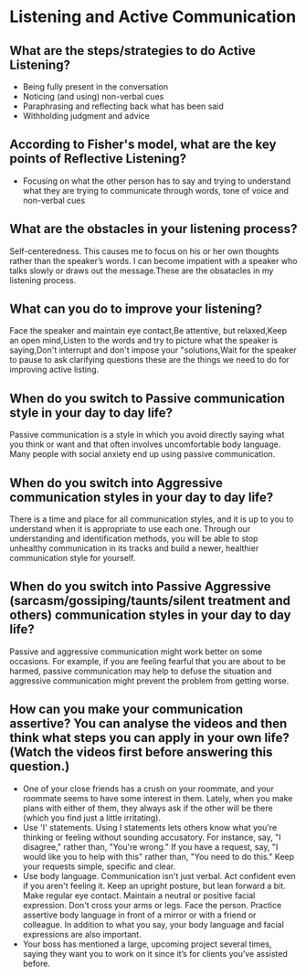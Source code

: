 # Listening and Active Communication

## What are the steps/strategies to do Active Listening?

- Being fully present in the conversation
- Noticing (and using) non-verbal cues
- Paraphrasing and reflecting back what has been said
- Withholding judgment and advice

## According to Fisher's model, what are the key points of Reflective Listening?

- Focusing on what the other person has to say and trying to understand what they are trying to communicate through words, tone of voice and non-verbal cues

## What are the obstacles in your listening process?

Self-centeredness. This causes me to focus on his or her own thoughts rather than the speaker’s words. I can become impatient with a speaker who talks slowly or draws out the message.These are the obsatacles in my listening process.

## What can you do to improve your listening?

Face the speaker and maintain eye contact,Be attentive, but relaxed,Keep an open mind,Listen to the words and try to picture what the speaker is saying,Don't interrupt and don't impose your "solutions,Wait for the speaker to pause to ask clarifying questions these are the things we need to do for improving active listing.

## When do you switch to Passive communication style in your day to day life?

Passive communication is a style in which you avoid directly saying what you think or want and that often involves uncomfortable body language. Many people with social anxiety end up using passive communication. 

## When do you switch into Aggressive communication styles in your day to day life?

There is a time and place for all communication styles, and it is up to you to understand when it is appropriate to use each one. Through our understanding and identification methods, you will be able to stop unhealthy communication in its tracks and build a newer, healthier communication style for yourself.



## When do you switch into Passive Aggressive (sarcasm/gossiping/taunts/silent treatment and others) communication styles in your day to day life?

Passive and aggressive communication might work better on some occasions. For example, if you are feeling fearful that you are about to be harmed, passive communication may help to defuse the situation and aggressive communication might prevent the problem from getting worse.

## How can you make your communication assertive? You can analyse the videos and then think what steps you can apply in your own life? (Watch the videos first before answering this question.)

- One of your close friends has a crush on your roommate, and your roommate seems to have some interest in them. Lately, when you make plans with either of them, they always ask if the other will be there (which you find just a little irritating).
- Use 'I' statements. Using I statements lets others know what you're thinking or feeling without sounding accusatory. For instance, say, "I disagree," rather than, "You're wrong." If you have a request, say, "I would like you to help with this" rather than, "You need to do this." Keep your requests simple, specific and clear.
- Use body language. Communication isn't just verbal. Act confident even if you aren't feeling it. Keep an upright posture, but lean forward a bit. Make regular eye contact. Maintain a neutral or positive facial expression. Don't cross your arms or legs. Face the person. Practice assertive body language in front of a mirror or with a friend or colleague. In addition to what you say, your body language and facial expressions are also important.
- Your boss has mentioned a large, upcoming project several times, saying they want you to work on it since it’s for clients you’ve assisted before.
